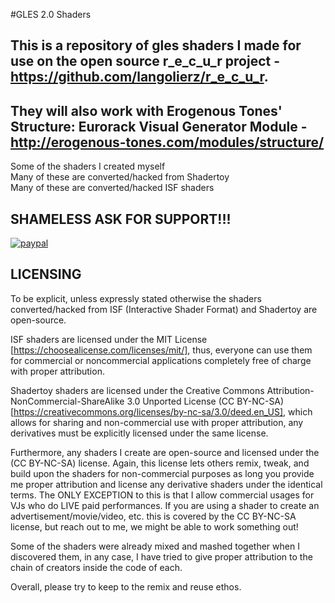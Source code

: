 #GLES 2.0 Shaders

## This is a repository of gles shaders I made for use on the open source r_e_c_u_r project - https://github.com/langolierz/r_e_c_u_r.

## They will also work with Erogenous Tones' Structure: Eurorack Visual Generator Module - http://erogenous-tones.com/modules/structure/

Some of the shaders I created myself  
Many of these are converted/hacked from Shadertoy  
Many of these are converted/hacked ISF shaders  

## SHAMELESS ASK FOR SUPPORT!!!
[![paypal](https://www.paypalobjects.com/en_US/i/btn/btn_donateCC_LG.gif)](https://www.paypal.com/cgi-bin/webscr?cmd=_s-xclick&hosted_button_id=YWWB64AG2DSYW)


## LICENSING
To be explicit, unless expressly stated otherwise the shaders converted/hacked from ISF (Interactive Shader Format) and Shadertoy are open-source.

ISF shaders are licensed under the MIT License [https://choosealicense.com/licenses/mit/], thus, everyone can use them for commercial or noncommercial applications completely free of charge with proper attribution.

Shadertoy shaders are licensed under the Creative Commons Attribution-NonCommercial-ShareAlike 3.0 Unported License (CC BY-NC-SA) [https://creativecommons.org/licenses/by-nc-sa/3.0/deed.en_US], which allows for sharing and non-commercial use with proper attribution, any derivatives must be explicitly licensed under the same license.

Furthermore, any shaders I create are open-source and licensed under the (CC BY-NC-SA) license. Again, this license lets others remix, tweak, and build upon the shaders for non-commercial purposes as long you provide me proper attribution and license any derivative shaders under the identical terms. The ONLY EXCEPTION to this is that I allow commercial usages for VJs who do LIVE paid performances. If you are using a shader to create an advertisement/movie/video, etc. this is covered by the CC BY-NC-SA license, but reach out to me, we might be able to work something out!

Some of the shaders were already mixed and mashed together when I discovered them, in any case, I have tried to give proper attribution to the chain of creators inside the code of each.

Overall, please try to keep to the remix and reuse ethos.
